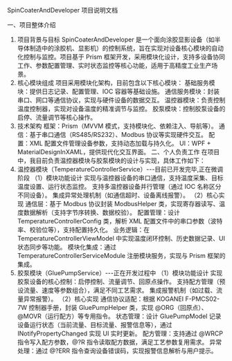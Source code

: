 SpinCoaterAndDeveloper 项目说明文档

一、项目整体介绍
1. 项目背景与目标
SpinCoaterAndDeveloper 是一个面向涂胶显影设备（如半导体制造中的涂胶机、显影机）的控制系统，旨在实现对设备核心模块的自动化控制与监控。项目基于 Prism 框架开发，采用模块化设计，支持多设备协同工作、参数配置管理、实时状态监控等核心功能，适用于高精度工业生产场景。
2. 核心模块组成
项目采用模块化架构，目前包含以下核心模块：
    基础服务模块：提供日志记录、配置管理、IOC 容器等基础设施。
    通信服务模块：封装串口、网口等通信协议，实现与硬件设备的数据交互。
    温控器模块：负责控制温度控制器，实现对设备温度的精准调节与监控。
    胶泵模块：控制胶泵设备的启停、流量调节等核心操作。
3. 技术架构
框架：Prism（MVVM 模式，支持模块化、依赖注入、导航等）。
通信：基于串口通信（RS485/RS232）、Modbus 协议等实现硬件交互。
配置：XML 配置文件管理设备参数，支持动态加载与持久化。
UI：WPF + MaterialDesignInXAML，提供现代化交互界面。
二、个人负责工作
在项目中，我目前负责温控器模块与胶泵模块的设计与实现，具体工作如下：
1. 温控器模块（TemperatureControllerService）---目前已开发完毕,正在微调阶段
（1）模块功能设计
实现与温控器设备的串口通信，支持温度采集、目标温度设置、运行状态监控。
支持多温控器设备并行管理（通过 IOC 名称区分不同设备）。
集成异常处理机制（如通信超时、设备离线报警）。
（2）核心实现
通信层：基于 Modbus 协议封装 ModbusHelper 类，实现寄存器读写、温度数据解析（支持字节序转换、数据校验）。
配置管理：设计 TemperatureControllerConfig 类，解析 XML 配置文件中的串口参数（波特率、校验位等），支持配置持久化。
业务逻辑：在 TemperatureControllerViewModel 中实现温度闭环控制、历史数据记录、UI 状态同步等功能。
模块化集成：通过 TemperatureControllerServiceModule 注册模块服务，实现与 Prism 框架的集成。
2. 胶泵模块（GluePumpService）---正在开发过程中
（1）模块功能设计
实现胶泵设备的核心控制：启停控制、流量调节、回原点操作。
支持配方管理（预设流量、速度等参数组合），满足不同工艺需求。
集成报警机制（如过载、流量异常报警）。
（2）核心实现
通信协议适配：根据 KOGANEI F-PMCS02-7W 控制器手册，封装 GluePumpHelper 类，实现 @ORG（回原点）、@MOVR（运行配方）等专用指令。
状态管理：设计 GluePumpModel 记录设备运行状态（当前流量、目标流量、报警信息等），通过 INotifyPropertyChanged 实现 UI 实时更新。
配方管理：支持通过 @WRCP 指令写入配方参数，@?R 指令读取配方数据，满足工艺参数复用需求。
异常处理：通过 @?ERR 指令查询设备错误码，实现报警信息解析与用户提示。
